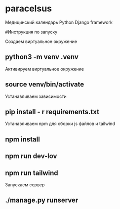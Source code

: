 # paracelsus
Медицинский календарь Python Django framework


#Инструкция по запуску

Создаем виртуальное окружение
## python3 -m venv .venv

Активируем виртуальное окружение
## source venv/bin/activate

Устанавливаем зависимости 
## pip install - r requirements.txt

Устанавливаем npm для сборки js файлов и tailwind
## npm install
## npm run dev-lov
## npm run tailwind

Запускаем сервер
## ./manage.py runserver



